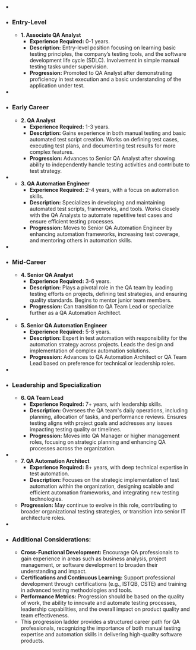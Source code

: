 -
- ### Entry-Level
	- **1. Associate QA Analyst**
		- **Experience Required:** 0-1 years.
		- **Description:** Entry-level position focusing on learning basic testing principles, the company’s testing tools, and the software development life cycle (SDLC). Involvement in simple manual testing tasks under supervision.
		- **Progression:** Promoted to QA Analyst after demonstrating proficiency in test execution and a basic understanding of the application under test.
-
- ### Early Career
	- **2. QA Analyst**
		- **Experience Required:** 1-3 years.
		- **Description:** Gains experience in both manual testing and basic automated test script creation. Works on defining test cases, executing test plans, and documenting test results for more complex features.
		- **Progression:** Advances to Senior QA Analyst after showing ability to independently handle testing activities and contribute to test strategy.
-
	- **3. QA Automation Engineer**
		- **Experience Required:** 2-4 years, with a focus on automation skills.
		- **Description:** Specializes in developing and maintaining automated test scripts, frameworks, and tools. Works closely with the QA Analysts to automate repetitive test cases and ensure efficient testing processes.
		- **Progression:** Moves to Senior QA Automation Engineer by enhancing automation frameworks, increasing test coverage, and mentoring others in automation skills.
-
- ### Mid-Career
	- **4. Senior QA Analyst**
		- **Experience Required:** 3-6 years.
		- **Description:** Plays a pivotal role in the QA team by leading testing efforts on projects, defining test strategies, and ensuring quality standards. Begins to mentor junior team members.
		- **Progression:** Can transition to QA Team Lead or specialize further as a QA Automation Architect.
-
	- **5. Senior QA Automation Engineer**
		- **Experience Required:** 5-8 years.
		- **Description:** Expert in test automation with responsibility for the automation strategy across projects. Leads the design and implementation of complex automation solutions.
		- **Progression:** Advances to QA Automation Architect or QA Team Lead based on preference for technical or leadership roles.
-
- ### Leadership and Specialization
	- **6. QA Team Lead**
		- **Experience Required:** 7+ years, with leadership skills.
		- **Description:** Oversees the QA team's daily operations, including planning, allocation of tasks, and performance reviews. Ensures testing aligns with project goals and addresses any issues impacting testing quality or timelines.
		- **Progression:** Moves into QA Manager or higher management roles, focusing on strategic planning and enhancing QA processes across the organization.
-
	- **7. QA Automation Architect**
		- **Experience Required:** 8+ years, with deep technical expertise in test automation.
		- **Description:** Focuses on the strategic implementation of test automation within the organization, designing scalable and efficient automation frameworks, and integrating new testing technologies.
	- **Progression:** May continue to evolve in this role, contributing to broader organizational testing strategies, or transition into senior IT architecture roles.
-
- ### Additional Considerations:
	- **Cross-Functional Development:** Encourage QA professionals to gain experience in areas such as business analysis, project management, or software development to broaden their understanding and impact.
	- **Certifications and Continuous Learning:** Support professional development through certifications (e.g., ISTQB, CSTE) and training in advanced testing methodologies and tools.
	- **Performance Metrics:** Progression should be based on the quality of work, the ability to innovate and automate testing processes, leadership capabilities, and the overall impact on product quality and team effectiveness.
	- This progression ladder provides a structured career path for QA professionals, recognizing the importance of both manual testing expertise and automation skills in delivering high-quality software products.